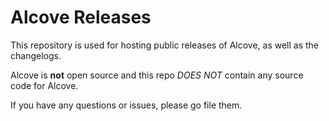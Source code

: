 # Alcove Releases

This repository is used for hosting public releases of Alcove, as well as the changelogs.

Alcove is **not** open source and this repo *DOES NOT* contain any source code for Alcove.

If you have any questions or issues, please go file them.
